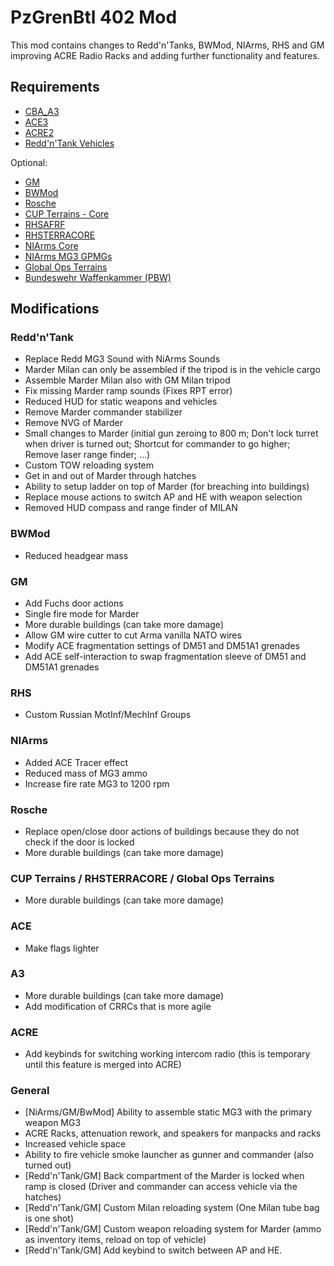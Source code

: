 # PzGrenBtl 402 Mod

This mod contains changes to Redd'n'Tanks, BWMod, NIArms, RHS and GM improving ACRE Radio Racks and adding further functionality and features.

## Requirements

- [CBA_A3](https://steamcommunity.com/sharedfiles/filedetails/?id=450814997)
- [ACE3](https://steamcommunity.com/sharedfiles/filedetails/?id=463939057)
- [ACRE2](https://steamcommunity.com/sharedfiles/filedetails/?id=751965892)
- [Redd'n'Tank Vehicles](https://steamcommunity.com/sharedfiles/filedetails/?id=1128145626)

Optional:
- [GM](https://store.steampowered.com/app/1042220/Arma_3_Creator_DLC_Global_Mobilization__Cold_War_Germany/)
- [BWMod](https://steamcommunity.com/sharedfiles/filedetails/?id=1200127537)
- [Rosche](https://steamcommunity.com/sharedfiles/filedetails/?id=1527410521)
- [CUP Terrains - Core](https://steamcommunity.com/sharedfiles/filedetails/?id=583496184)
- [RHSAFRF](https://steamcommunity.com/workshop/filedetails/?id=843425103)
- [RHSTERRACORE](https://steamcommunity.com/sharedfiles/filedetails/?id=2288691268)
- [NIArms Core](https://steamcommunity.com/sharedfiles/filedetails/?id=667454606)
- [NIArms MG3 GPMGs](https://steamcommunity.com/sharedfiles/filedetails/?id=774809509)
- [Global Ops Terrains](https://steamcommunity.com/sharedfiles/filedetails/?id=2917444360)
- [Bundeswehr Waffenkammer (PBW)](https://steamcommunity.com/sharedfiles/filedetails/?id=2693900325)

## Modifications

### Redd'n'Tank

- Replace Redd MG3 Sound with NiArms Sounds
- Marder Milan can only be assembled if the tripod is in the vehicle cargo
- Assemble Marder Milan also with GM Milan tripod
- Fix missing Marder ramp sounds (Fixes RPT error)
- Reduced HUD for static weapons and vehicles
- Remove Marder commander stabilizer
- Remove NVG of Marder
- Small changes to Marder (initial gun zeroing to 800 m; Don't lock turret when driver is turned out; Shortcut for commander to go higher; Remove laser range finder; ...)
- Custom TOW reloading system
- Get in and out of Marder through hatches
- Ability to setup ladder on top of Marder (for breaching into buildings)
- Replace mouse actions to switch AP and HE with weapon selection
- Removed HUD compass and range finder of MILAN

### BWMod

- Reduced headgear mass

### GM

- Add Fuchs door actions
- Single fire mode for Marder
- More durable buildings (can take more damage)
- Allow GM wire cutter to cut Arma vanilla NATO wires
- Modify ACE fragmentation settings of DM51 and DM51A1 grenades
- Add ACE self-interaction to swap fragmentation sleeve of DM51 and DM51A1 grenades

### RHS

- Custom Russian MotInf/MechInf Groups

### NIArms

- Added ACE Tracer effect
- Reduced mass of MG3 ammo
- Increase fire rate MG3 to 1200 rpm

### Rosche

- Replace open/close door actions of buildings because they do not check if the door is locked
- More durable buildings (can take more damage)

### CUP Terrains / RHSTERRACORE / Global Ops Terrains

- More durable buildings (can take more damage)

### ACE

- Make flags lighter

### A3

- More durable buildings (can take more damage)
- Add modification of CRRCs that is more agile

### ACRE

- Add keybinds for switching working intercom radio (this is temporary until this feature is merged into ACRE)

### General

- [NiArms/GM/BwMod] Ability to assemble static MG3 with the primary weapon MG3
- ACRE Racks, attenuation rework, and speakers for manpacks and racks
- Increased vehicle space
- Ability to fire vehicle smoke launcher as gunner and commander (also turned out)
- [Redd'n'Tank/GM] Back compartment of the Marder is locked when ramp is closed (Driver and commander can access vehicle via the hatches)
- [Redd'n'Tank/GM] Custom Milan reloading system (One Milan tube bag is one shot)
- [Redd'n'Tank/GM] Custom weapon reloading system for Marder (ammo as inventory items, reload on top of vehicle)
- [Redd'n'Tank/GM] Add keybind to switch between AP and HE.
